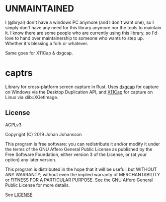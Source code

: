 # UNMAINTAINED

I (@bryal) don't have a windows PC anymore (and I don't want one), so I simply don't have any need for this library anymore nor the tools to maintain it. I know there are some people who are currently using this library, so I'd love to hand over maintainership to someone who wants to step up. Whether it's blessing a fork or whatever.

Same goes for X11Cap & dxgcap.

# captrs

Library for cross-platform screen capture in Rust. Uses
[dxgcap](https://github.com/bryal/dxgcap-rs) for capture on Windows
via the Desktop Duplication API, and
[X11Cap](https://github.com/bryal/X11Cap) for capture on Linux via
xlib::XGetImage.

## License

AGPLv3

Copyright (C) 2019  Johan Johansson

This program is free software: you can redistribute it and/or
modify it under the terms of the GNU Affero General Public License
as published by the Free Software Foundation, either version 3 of
the License, or (at your option) any later version.

This program is distributed in the hope that it will be useful, but
WITHOUT ANY WARRANTY; without even the implied warranty of
MERCHANTABILITY or FITNESS FOR A PARTICULAR PURPOSE.  See the GNU
Affero General Public License for more details.

See [LICENSE](./LICENSE)
